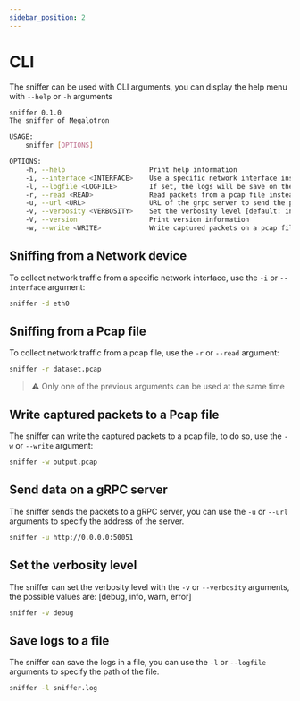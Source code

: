 ```yaml
---
sidebar_position: 2
---
```


# CLI

The sniffer can be used with CLI arguments, you can display the help menu with `--help` or `-h` arguments

```sh
sniffer 0.1.0
The sniffer of Megalotron

USAGE:
    sniffer [OPTIONS]

OPTIONS:
    -h, --help                     Print help information
    -i, --interface <INTERFACE>    Use a specific network interface instead of the default one
    -l, --logfile <LOGFILE>        If set, the logs will be save on the provided file
    -r, --read <READ>              Read packets from a pcap file instead of a network interface
    -u, --url <URL>                URL of the grpc server to send the pcap data stream
    -v, --verbosity <VERBOSITY>    Set the verbosity level [default: info]
    -V, --version                  Print version information
    -w, --write <WRITE>            Write captured packets on a pcap file
```

## Sniffing from a Network device

To collect network traffic from a specific network interface, use the `-i` or `--interface` argument:

```sh
sniffer -d eth0
```

## Sniffing from a Pcap file

To collect network traffic from a pcap file, use the `-r` or `--read` argument:

```sh
sniffer -r dataset.pcap
```

> :warning: Only one of the previous arguments can be used at the same time

## Write captured packets to a Pcap file

The sniffer can write the captured packets to a pcap file, to do so, use the `-w` or `--write` argument:

```sh
sniffer -w output.pcap
```

## Send data on a gRPC server

The sniffer sends the packets to a gRPC server, you can use the `-u` or `--url` arguments to specify the address of the server.

```sh
sniffer -u http://0.0.0.0:50051
```

## Set the verbosity level

The sniffer can set the verbosity level with the `-v` or `--verbosity` arguments, the possible values are: [debug, info, warn, error]

```sh
sniffer -v debug
```

## Save logs to a file

The sniffer can save the logs in a file, you can use the `-l` or `--logfile` arguments to specify the path of the file.

```sh
sniffer -l sniffer.log
```
